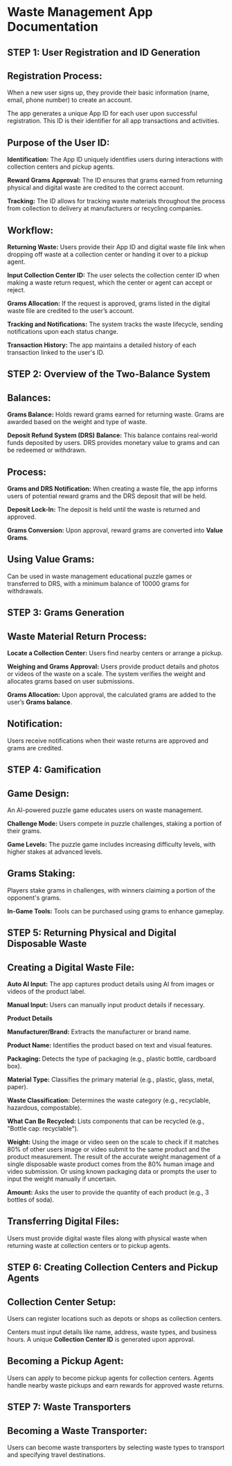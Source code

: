 # Waste Management App Documentation
## STEP 1: User Registration and ID Generation
## Registration Process:
When a new user signs up, they provide their basic information (name, email, phone number) to create an account. 

The app generates a unique App ID for each user upon successful registration. This ID is their identifier for all app transactions and activities.

## Purpose of the User ID:
**Identification:** The App ID uniquely identifies users during interactions with collection centers and pickup agents.

**Reward Grams Approval:** The ID ensures that grams earned from returning physical and digital waste are credited to the correct account.

**Tracking:** The ID allows for tracking waste materials throughout the process from collection to delivery at manufacturers or recycling companies.

## Workflow:
**Returning Waste:** Users provide their App ID and digital waste file link when dropping off waste at a collection center or handing it over to a pickup agent.

**Input Collection Center ID:** The user selects the collection center ID when making a waste return request, which the center or agent can accept or reject.

**Grams Allocation:** If the request is approved, grams listed in the digital waste file are credited to the user’s account.

**Tracking and Notifications:** The system tracks the waste lifecycle, sending notifications upon each status change.

**Transaction History:** The app maintains a detailed history of each transaction linked to the user's ID.

## STEP 2: Overview of the Two-Balance System
## Balances:

**Grams Balance:** Holds reward grams earned for returning waste. Grams are awarded based on the weight and type of waste.

**Deposit Refund System (DRS) Balance:** This balance contains real-world funds deposited by users. DRS provides monetary value to grams and can be redeemed or withdrawn.

## Process:
**Grams and DRS Notification:** When creating a waste file, the app informs users of potential reward grams and the DRS deposit that will be held.

**Deposit Lock-In:** The deposit is held until the waste is returned and approved.

**Grams Conversion:** Upon approval, reward grams are converted into **Value Grams**.

## Using Value Grams:
Can be used in waste management educational puzzle games or transferred to DRS, with a minimum balance of 10000 grams for withdrawals.

## STEP 3: Grams Generation
## Waste Material Return Process:

**Locate a Collection Center:** Users find nearby centers or arrange a pickup.

**Weighing and Grams Approval:** Users provide product details and photos or videos of the waste on a scale. The system verifies the weight and allocates grams based on user submissions.

**Grams Allocation:** Upon approval, the calculated grams are added to the user’s **Grams balance**.

## Notification:
Users receive notifications when their waste returns are approved and grams are credited.

## STEP 4: Gamification
## Game Design:
An AI-powered puzzle game educates users on waste management.

**Challenge Mode:** Users compete in puzzle challenges, staking a portion of their grams.

**Game Levels:** The puzzle game includes increasing difficulty levels, with higher stakes at advanced levels.

## Grams Staking:
Players stake grams in challenges, with winners claiming a portion of the opponent's grams.

**In-Game Tools:** Tools can be purchased using grams to enhance gameplay.

## STEP 5: Returning Physical and Digital Disposable Waste
## Creating a Digital Waste File:

**Auto AI Input:** The app captures product details using AI from images or videos of the product label.

**Manual Input:** Users can manually input product details if necessary.

**Product Details**

**Manufacturer/Brand:** Extracts the manufacturer or brand name.

**Product Name:** Identifies the product based on text and visual features.

**Packaging:** Detects the type of packaging (e.g., plastic bottle, cardboard box).

**Material Type:** Classifies the primary material (e.g., plastic, glass, metal, paper).

**Waste Classification:** Determines the waste category (e.g., recyclable, hazardous, compostable).

**What Can Be Recycled:** Lists components that can be recycled (e.g., "Bottle cap: recyclable").

**Weight:** Using the image or video seen on the scale to check if it matches 80% of other users image or video submit to the same product and the product measurement. The result of the accurate weight management of a single disposable waste product comes from the 80% human image and video submission.
Or using known packaging data or prompts the user to input the weight manually if uncertain.

**Amount:** Asks the user to provide the quantity of each product (e.g., 3 bottles of soda).

## Transferring Digital Files:
Users must provide digital waste files along with physical waste when returning waste at collection centers or to pickup agents.

## STEP 6: Creating Collection Centers and Pickup Agents
## Collection Center Setup:
Users can register locations such as depots or shops as collection centers.

Centers must input details like name, address, waste types, and business hours. A unique **Collection Center ID** is generated upon approval.

## Becoming a Pickup Agent:
Users can apply to become pickup agents for collection centers. Agents handle nearby waste pickups and earn rewards for approved waste returns.

## STEP 7: Waste Transporters
## Becoming a Waste Transporter:
Users can become waste transporters by selecting waste types to transport and specifying travel destinations.
